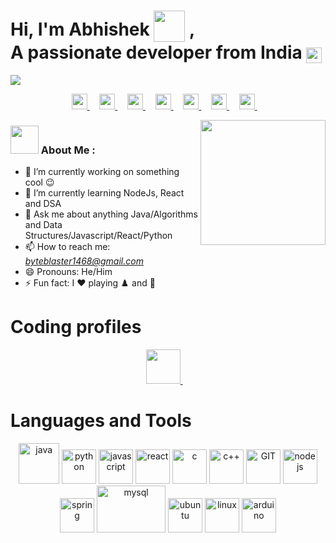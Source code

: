 # Hi, I'm Abhishek <img style="vertical-align: -30%" src="https://media.giphy.com/media/KGMzZvWa5su2O5LCVR/giphy.gif" width="50" height="50"> , <br> A passionate developer from India <img style="vertical-align: bottom" src="https://static.vecteezy.com/system/resources/previews/011/571/519/original/circle-flag-of-india-free-png.png" width="25">

[![](https://visitcount.itsvg.in/api?id=abhishekbr&label=Profile%20Views&color=10&icon=5&pretty=false)](https://visitcount.itsvg.in)

<p align="center">
  <a href="https://www.linkedin.com/in/">
    <img src="https://www.vectorlogo.zone/logos/linkedin/linkedin-tile.svg" width="25px">
  </a> &nbsp;&nbsp;&nbsp;
  <a href="https://github.com/Abhishek-B-R">
    <img src="https://www.vectorlogo.zone/logos/github/github-tile.svg" width="25px">
  </a>&nbsp;&nbsp;&nbsp;
  <a href="https://www.instagram.com/abhi__br/">
    <img src="https://www.vectorlogo.zone/logos/instagram/instagram-icon.svg" width="25px">
  </a>&nbsp;&nbsp;&nbsp;
  <a href="https://x.com/AbhiCodes01">
    <img src="https://img.freepik.com/premium-vector/new-twitter-x-logo-vector-twitter-x-sign-vector_952796-6.jpg" width="25px">
  </a>&nbsp;&nbsp;&nbsp;
  <a href="https://dev.to/abhishek_br_b4b1f4db3f18">
    <img src="https://www.vectorlogo.zone/logos/devto/devto-icon.svg" width="25px">
  </a>&nbsp;&nbsp;&nbsp;
  <a href="mailto:byteblaster1468@gmail.com">
    <img src="https://www.vectorlogo.zone/logos/gmail/gmail-icon.svg" width="25px">
  </a>&nbsp;&nbsp;&nbsp;
  <a href="https://discord.com/channels/@abhishekbr01">
    <img src="https://www.vectorlogo.zone/logos/discord/discord-tile.svg" width="25px">
  </a>&nbsp;&nbsp;&nbsp;
</p>

<img src="https://user-images.githubusercontent.com/52351749/127750424-29cad6c0-3f84-4009-b243-e611c6153a03.gif" align="right" width="200">

### <img src="https://user-images.githubusercontent.com/52351749/127751174-7b5a530a-1b9f-4d0c-acd3-1aeac7dab558.gif" width="45px"> About Me : 

- 🔭 I’m currently working on something cool 😉
- 🌱 I’m currently learning NodeJs, React and DSA
- 💬 Ask me about anything Java/Algorithms and Data Structures/Javascript/React/Python
- 📫 How to reach me: *byteblaster1468@gmail.com*
- 😄 Pronouns: He/Him
- ⚡ Fun fact: I ❤️ playing ♟️ and 🏐

# Coding profiles
<p align="center">
  <a href="https://leetcode.com/u/Abhishek__B_R/">
    <img src="https://upload.vectorlogo.zone/logos/leetcode/images/1f27e737-4847-49da-80b2-eb08dbd3467f.svg" width="55">
  </a> &nbsp;&nbsp;&nbsp;
</p>

# Languages and Tools
<p align="center">
      <img src="https://www.vectorlogo.zone/logos/java/java-icon.svg" alt="java" width="65" height="65"/> 
      <img src="https://www.vectorlogo.zone/logos/python/python-icon.svg" alt="python" width="55" height="55"/>
      <img src="https://user-images.githubusercontent.com/52351749/127752469-1265145c-d445-41de-b1ca-25114ebd9df6.png" alt="javascript" width="55" height="55"/>
      <img src="https://www.vectorlogo.zone/logos/reactjs/reactjs-icon.svg" alt="react" width="55" height="55"/>
      <img src="https://user-images.githubusercontent.com/52351749/127752433-8c8cc395-62d0-4713-b1ee-7c6c622ab95b.png" alt="c" width="55" height="55"/> 
      <img src="https://www.vectorlogo.zone/logos/isocpp/isocpp-icon.svg" alt="c++" width="55" height="55"/>
      <img src="https://www.vectorlogo.zone/logos/git-scm/git-scm-icon.svg" alt="GIT" width="55" height="55"/> 
      <img src="https://www.vectorlogo.zone/logos/nodejs/nodejs-icon.svg" alt="node js" width="55" height="55"/>
      <img src="https://www.vectorlogo.zone/logos/springio/springio-icon.svg" alt="spring" width="55" height="55"/>
      <img src="https://www.vectorlogo.zone/logos/mysql/mysql-ar21.svg" alt="mysql" width="110" height="75"/> 
      <img src="https://www.vectorlogo.zone/logos/ubuntu/ubuntu-icon.svg" alt="ubuntu" width="55" height="55"/>
      <img src="https://www.vectorlogo.zone/logos/linux/linux-icon.svg" alt="linux" width="55" height="55"/> 
      <img src="https://www.vectorlogo.zone/logos/arduino/arduino-icon.svg" alt="arduino" width="55" height="55"/> 
</p>
